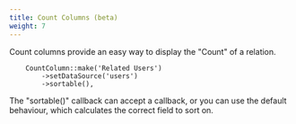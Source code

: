 ```yaml
---
title: Count Columns (beta)
weight: 7
---
```


Count columns provide an easy way to display the "Count" of a relation.

```
    CountColumn::make('Related Users')
        ->setDataSource('users')
        ->sortable(),
```

The "sortable()" callback can accept a callback, or you can use the default behaviour, which calculates the correct field to sort on.